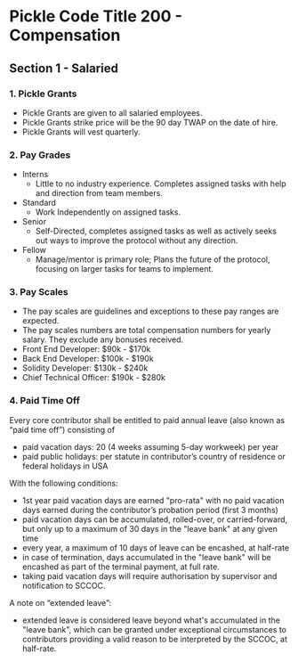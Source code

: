# Pickle Code Title 200 - Compensation
## Section 1 - Salaried
### 1. Pickle Grants
- Pickle Grants are given to all salaried employees.
- Pickle Grants strike price will be the 90 day TWAP on the date of hire.
- Pickle Grants will vest quarterly.
### 2. Pay Grades
- Interns
  - Little to no industry experience. Completes assigned tasks with help and direction from team members.
- Standard
  - Work Independently on assigned tasks.
- Senior
  - Self-Directed, completes assigned tasks as well as actively seeks out ways to improve the protocol without any direction.
- Fellow
  - Manage/mentor is primary role; Plans the future of the protocol, focusing on larger tasks for teams to implement.
### 3. Pay Scales
- The pay scales are guidelines and exceptions to these pay ranges are expected.
- The pay scales numbers are total compensation numbers for yearly salary. They exclude any bonuses received.
- Front End Developer: $90k - $170k
- Back End Developer: $100k - $190k
- Solidity Developer: $130k - $240k
- Chief Technical Officer: $190k - $280k
### 4. Paid Time Off
Every core contributor shall be entitled to paid annual leave (also known as “paid time off”) consisting of
- paid vacation days: 20 (4 weeks assuming 5-day workweek) per year
- paid public holidays: per statute in contributor’s country of residence or federal holidays in USA

With the following conditions:
- 1st year paid vacation days are earned "pro-rata" with no paid vacation days earned during the contributor’s probation period (first 3 months)
- paid vacation days can be accumulated, rolled-over, or carried-forward, but only up to a maximum of 30 days in the "leave bank" at any given time
- every year, a maximum of 10 days of leave can be encashed, at half-rate
- in case of termination, days accumulated in the "leave bank" will be encashed as part of the terminal payment, at full rate.
- taking paid vacation days will require authorisation by supervisor and notification to SCCOC.

A note on “extended leave”:
- extended leave is considered leave beyond what's accumulated in the "leave bank", which can be granted under exceptional circumstances to contributors providing a valid reason to be interpreted by the SCCOC, at half-rate.
